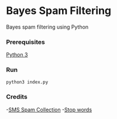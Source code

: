 # Bayes Spam Filtering
Bayes spam filtering using Python

### Prerequisites
[Python 3](https://www.python.org/downloads/)

### Run
```bash
python3 index.py
```

### Credits
-[SMS Spam Collection](https://www.kaggle.com/uciml/sms-spam-collection-dataset)
-[Stop words](https://www.kaggle.com/guptakhil12/stopwords)
